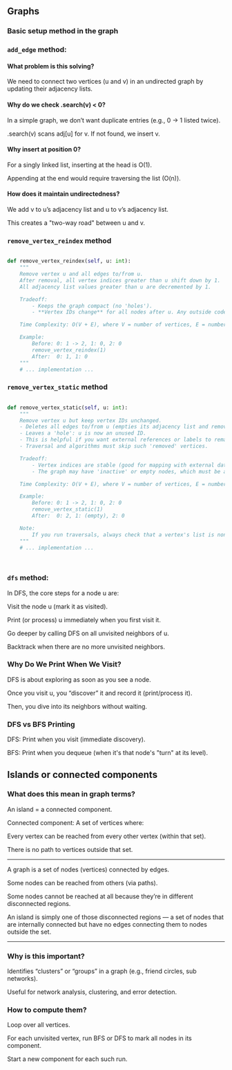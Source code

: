 ## Graphs

### Basic setup method in the graph

### `add_edge` method:

#### What problem is this solving?
We need to connect two vertices (u and v) in an undirected graph by updating their adjacency lists.

#### Why do we check .search(v) < 0?
In a simple graph, we don’t want duplicate entries (e.g., 0 → 1 listed twice).

.search(v) scans adj[u] for v. If not found, we insert v.

#### Why insert at position 0?
For a singly linked list, inserting at the head is O(1).

Appending at the end would require traversing the list (O(n)).

#### How does it maintain undirectedness?
We add v to u’s adjacency list and u to v’s adjacency list.

This creates a "two-way road" between u and v.


### `remove_vertex_reindex` method

```python

def remove_vertex_reindex(self, u: int):
    """
    Remove vertex u and all edges to/from u.
    After removal, all vertex indices greater than u shift down by 1.
    All adjacency list values greater than u are decremented by 1.

    Tradeoff:
        - Keeps the graph compact (no 'holes').
        - **Vertex IDs change** for all nodes after u. Any outside code or labels that depended on the original indices will need to be updated.

    Time Complexity: O(V + E), where V = number of vertices, E = number of edges.

    Example:
        Before: 0: 1 -> 2, 1: 0, 2: 0
        remove_vertex_reindex(1)
        After:  0: 1, 1: 0
    """
    # ... implementation ...

```


### `remove_vertex_static` method

```python

def remove_vertex_static(self, u: int):
    """
    Remove vertex u but keep vertex IDs unchanged.
    - Deletes all edges to/from u (empties its adjacency list and removes u from all others).
    - Leaves a 'hole': u is now an unused ID.
    - This is helpful if you want external references or labels to remain valid.
    - Traversal and algorithms must skip such 'removed' vertices.

    Tradeoff:
        - Vertex indices are stable (good for mapping with external data).
        - The graph may have 'inactive' or empty nodes, which must be accounted for in all operations.

    Time Complexity: O(V + E), where V = number of vertices, E = number of edges.

    Example:
        Before: 0: 1 -> 2, 1: 0, 2: 0
        remove_vertex_static(1)
        After:  0: 2, 1: (empty), 2: 0

    Note:
        If you run traversals, always check that a vertex's list is non-empty and/or implement a 'removed' flag or set for extra safety.
    """
    # ... implementation ...

    

```


### `dfs` method:

In DFS, the core steps for a node u are:

Visit the node u (mark it as visited).

Print (or process) u immediately when you first visit it.

Go deeper by calling DFS on all unvisited neighbors of u.

Backtrack when there are no more unvisited neighbors.


### Why Do We Print When We Visit?
DFS is about exploring as soon as you see a node.

Once you visit u, you “discover” it and record it (print/process it).

Then, you dive into its neighbors without waiting.


### DFS vs BFS Printing
DFS: Print when you visit (immediate discovery).

BFS: Print when you dequeue (when it's that node's "turn" at its level).


## Islands or connected components

### What does this mean in graph terms?

An island = a connected component.

Connected component: A set of vertices where:

Every vertex can be reached from every other vertex (within that set).

There is no path to vertices outside that set.

--- 
A graph is a set of nodes (vertices) connected by edges.

Some nodes can be reached from others (via paths).

Some nodes cannot be reached at all because they’re in different disconnected regions.

An island is simply one of those disconnected regions — a set of nodes that are internally connected but have no edges connecting them to nodes outside the set.

---

### Why is this important?
Identifies “clusters” or “groups” in a graph (e.g., friend circles, sub networks).

Useful for network analysis, clustering, and error detection.

### How to compute them?
Loop over all vertices.

For each unvisited vertex, run BFS or DFS to mark all nodes in its component.

Start a new component for each such run.